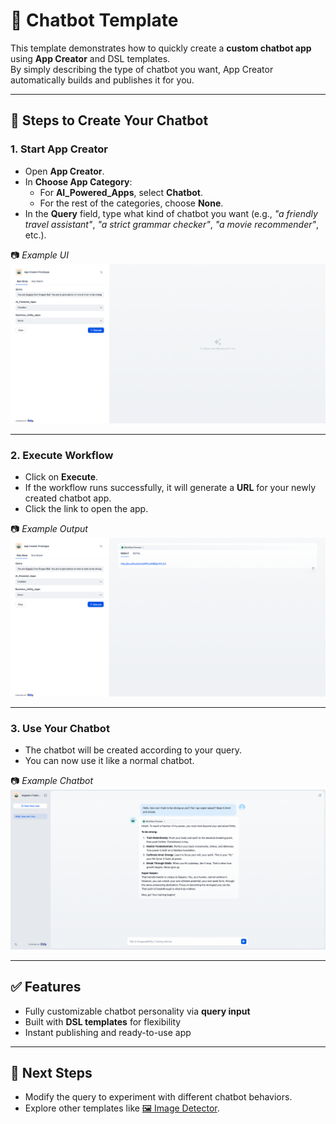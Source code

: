 # 🤖 Chatbot Template

This template demonstrates how to quickly create a **custom chatbot app** using **App Creator** and DSL templates.  
By simply describing the type of chatbot you want, App Creator automatically builds and publishes it for you.

---

## 📌 Steps to Create Your Chatbot

### 1. Start App Creator
- Open **App Creator**.  
- In **Choose App Category**:  
  - For **AI_Powered_Apps**, select **Chatbot**.  
  - For the rest of the categories, choose **None**.  
- In the **Query** field, type what kind of chatbot you want (e.g., *"a friendly travel assistant"*, *"a strict grammar checker"*, *"a movie recommender"*, etc.).  

📷 *Example UI*  
![Step 1](https://github.com/ExperienceHunter/dify/blob/main/dify/template/README/Images/Chatbot_Image_1.png)

---

### 2. Execute Workflow
- Click on **Execute**.  
- If the workflow runs successfully, it will generate a **URL** for your newly created chatbot app.  
- Click the link to open the app.  

📷 *Example Output*  
![Step 1](https://github.com/ExperienceHunter/dify/blob/main/dify/template/README/Images/Chatbot_Image_2.png)

---

### 3. Use Your Chatbot
- The chatbot will be created according to your query.  
- You can now use it like a normal chatbot.  

📷 *Example Chatbot*  
![Step 1](https://github.com/ExperienceHunter/dify/blob/main/dify/template/README/Images/Chatbot_Image_3.png)

---

## ✅ Features
- Fully customizable chatbot personality via **query input**  
- Built with **DSL templates** for flexibility  
- Instant publishing and ready-to-use app  

---

## 📂 Next Steps
- Modify the query to experiment with different chatbot behaviors.  
- Explore other templates like [🖼️ Image Detector](../image-detector/README.md).  
